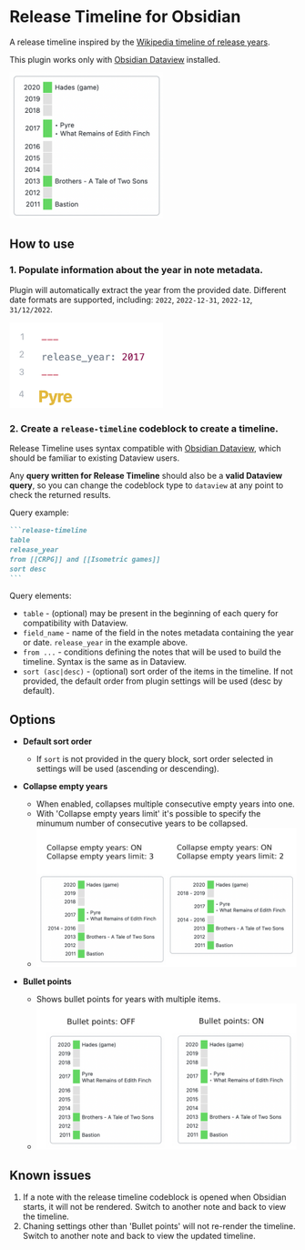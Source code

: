 # Release Timeline for Obsidian

A release timeline inspired by the [Wikipedia timeline of release years](https://en.wikipedia.org/wiki/Template:Timeline_of_release_years).

This plugin works only with [Obsidian Dataview](https://github.com/blacksmithgu/obsidian-dataview) installed.

<img src="https://raw.githubusercontent.com/cakechaser/obsidian-release-timeline/master/assets/timeline.png" width="270">

## How to use

### 1. Populate information about the year in note metadata.

Plugin will automatically extract the year from the provided date.
Different date formats are supported, including: `2022`, `2022-12-31`, `2022-12`, `31/12/2022`.

<img src="https://raw.githubusercontent.com/cakechaser/obsidian-release-timeline/master/assets/release%20year.png" width="270">

### 2. Create a `release-timeline` codeblock to create a timeline.

Release Timeline uses syntax compatible with [Obsidian Dataview](https://github.com/blacksmithgu/obsidian-dataview), which should be familiar to existing Dataview users.

Any **query written for Release Timeline** should also be a **valid Dataview query**, so you can change the codeblock type to `dataview` at any point to check the returned results.

Query example:
~~~markdown
```release-timeline
table 
release_year
from [[CRPG]] and [[Isometric games]]
sort desc
```
~~~

Query elements:
- `table` - (optional) may be present in the beginning of each query for compatibility with Dataview.
- `field_name` - name of the field in the notes metadata containing the year or date. `release_year` in the example above.
- `from ...` - conditions defining the notes that will be used to build the timeline. Syntax is the same as in Dataview.
- `sort (asc|desc)` - (optional) sort order of the items in the timeline. If not provided, the default order from plugin settings will be used (desc by default).

## Options
- **Default sort order**
  - If `sort` is not provided in the query block, sort order selected in settings will be used (ascending or descending).

- **Collapse empty years**
  - When enabled, collapses multiple consecutive empty years into one.
  - With 'Collapse empty years limit' it's possible to specify the minumum number of consecutive years to be collapsed.
  - <img src="https://raw.githubusercontent.com/cakechaser/obsidian-release-timeline/master/assets/collapse%20years.png" width="500">

- **Bullet points**
  - Shows bullet points for years with multiple items.
  - <img src="https://raw.githubusercontent.com/cakechaser/obsidian-release-timeline/master/assets/bullets.png" width="500">

## Known issues
1. If a note with the release timeline codeblock is opened when Obsidian starts, it will not be rendered. Switch to another note and back to view the timeline.
2. Chaning settings other than 'Bullet points' will not re-render the timeline. Switch to another note and back to view the updated timeline.
